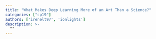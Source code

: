 ```yaml
---
title: "What Makes Deep Learning More of an Art Than a Science?"
categories: ["sp19"]
authors: ['irenelt97', 'ionlights']
description: >-
  ""
---
```


 

